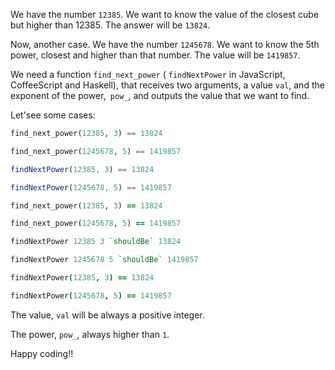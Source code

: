 We have the number ```12385```. We want to know the value of the closest cube but higher than 12385. The answer will be ```13824```.

Now, another case. We have the number ```1245678```. We want to know the 5th power, closest and higher than that number. The value will be ```1419857```.

We need a function ```find_next_power``` ( ```findNextPower``` in JavaScript, CoffeeScript and Haskell), that receives two arguments, a value ```val```, and the exponent of the power,``` pow_```, and outputs the value that we want to find.

Let'see some cases:
```python
find_next_power(12385, 3) == 13824

find_next_power(1245678, 5) == 1419857
```
```javascript
findNextPower(12385, 3) == 13824

findNextPower(1245678, 5) == 1419857
```
```ruby
find_next_power(12385, 3) == 13824

find_next_power(1245678, 5) == 1419857
```
```haskell
findNextPower 12385 3 `shouldBe` 13824

findNextPower 1245678 5 `shouldBe` 1419857
```
```coffeescript
findNextPower(12385, 3) == 13824

findNextPower(1245678, 5) == 1419857
```
The value, ```val``` will be always a positive integer.

The power, ```pow_```, always higher than ```1```.

Happy coding!!
